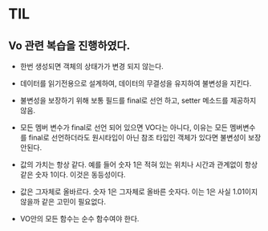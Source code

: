 # TIL

## Vo 관련 복습을 진행하였다.

- 한번 생성되면 객체의 상태가가 변경 되지 않는다.

- 데이터를 읽기전용으로 설계하여, 데이터의 무결성을 유지하여 불변성을 지킨다.

- 불변성을 보장하기 위해 보통 필드를 final로 선언 하고, setter 메소드를 제공하지 않음.

- 모든 멤버 변수가 final로 선언 되어 있으면 VO다는 아니다, 이유는 모든 멤버변수를 final로 선언하더라도 원시타입이 아닌 참조 타입인 객체가 있다면 불변성이 보장 안된다.

- 값의 가치는 항상 같다. 예를 들어 숫자 1은 적혀 있는 위치나 시간과 관계없이 항상 같은 숫자 1이다. 이것은 동등성이다.

- 값은 그자체로 올바르다. 숫자 1은 그자체로 올바른 숫자다. 이는 1은 사실 1.01이지 않을까 같은 고민이 필요없다.

- VO안의 모든 함수는 순수 함수여야 한다.
